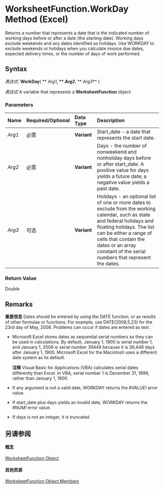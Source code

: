 
# WorksheetFunction.WorkDay Method (Excel)

Returns a number that represents a date that is the indicated number of working days before or after a date (the starting date). Working days exclude weekends and any dates identified as holidays. Use WORKDAY to exclude weekends or holidays when you calculate invoice due dates, expected delivery times, or the number of days of work performed.


## Syntax

 _表达式_. **WorkDay**( ** _Arg1_**, ** _Arg2_**, ** _Arg3_** )

 _表达式_ A variable that represents a **WorksheetFunction** object.


### Parameters



|**Name**|**Required/Optional**|**Data Type**|**Description**|
|:-----|:-----|:-----|:-----|
| _Arg1_|必需|**Variant**|Start_date - a date that represents the start date.|
| _Arg2_|必需|**Variant**|Days - the number of nonweekend and nonholiday days before or after start_date. A positive value for days yields a future date; a negative value yields a past date.|
| _Arg3_|可选|**Variant**|Holidays - an optional list of one or more dates to exclude from the working calendar, such as state and federal holidays and floating holidays. The list can be either a range of cells that contain the dates or an array constant of the serial numbers that represent the dates.|

### Return Value

Double


## Remarks


 **重要信息**  Dates should be entered by using the DATE function, or as results of other formulas or functions. For example, use DATE(2008,5,23) for the 23rd day of May, 2008. Problems can occur if dates are entered as text .


- Microsoft Excel stores dates as sequential serial numbers so they can be used in calculations. By default, January 1, 1900 is serial number 1, and January 1, 2008 is serial number 39448 because it is 39,448 days after January 1, 1900. Microsoft Excel for the Macintosh uses a different date system as its default.
    
     **注释**  Visual Basic for Applications (VBA) calculates serial dates differently than Excel. In VBA, serial number 1 is December 31, 1899, rather than January 1, 1900. 
- If any argument is not a valid date, WORKDAY returns the #VALUE! error value.
    
- If start_date plus days yields an invalid date, WORKDAY returns the #NUM! error value.
    
- If days is not an integer, it is truncated.
    

## 另请参阅


#### 概念


[WorksheetFunction Object](7b1d5639-363d-632c-2cf0-2232562646b6.md)
#### 其他资源


[WorksheetFunction Object Members](http://msdn.microsoft.com/library/6811ca87-4b53-0bff-88c9-30bf7497879a%28Office.15%29.aspx)